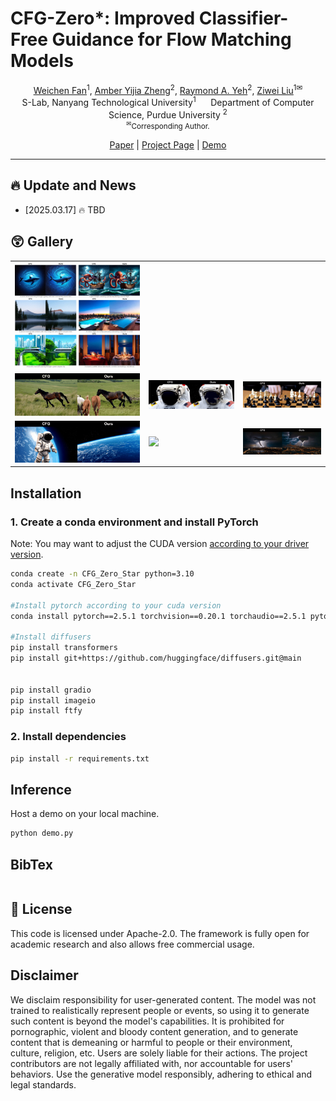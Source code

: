 # CFG-Zero*: Improved Classifier-Free Guidance for Flow Matching Models

<div class="is-size-5 publication-authors", align="center">
              <!-- Paper authors -->
                <span class="author-block">
                  <a href="https://weichenfan.github.io/Weichen//" target="_blank">Weichen Fan</a><sup>1</sup>,</span>
                  <span class="author-block">
                    <a href="https://www.amberyzheng.com/" target="_blank">Amber Yijia Zheng</a><sup>2</sup>,</span>
                  <span class="author-block">
                  <a href="https://raymond-yeh.com/" target="_blank">Raymond A. Yeh</a><sup>2</sup>,</span>
                  <span class="author-block">
                    <a href="https://liuziwei7.github.io/" target="_blank">Ziwei Liu</a><sup>1✉</sup>
                  </span>
                  </div>
<div class="is-size-5 publication-authors", align="center">
                    <span class="author-block">S-Lab, Nanyang Technological University<sup>1</sup> &nbsp;&nbsp;&nbsp;&nbsp; Department of Computer Science, Purdue University <sup>2</sup> </span>
                    <span class="eql-cntrb"><small><br><sup>✉</sup>Corresponding Author.</small></span>
                  </div>

</p>

<div align="center">
                      <a href="">Paper</a> | 
                      <a href="https://weichenfan.github.io/webpage-cfg-zero-star/">Project Page</a> |
                      <a href="https://huggingface.co/spaces/weepiess2383/CFG-Zero-Star">Demo</a>
</div>

---

<!-- ![](https://img.shields.io/badge/Vchitect2.0-v0.1-darkcyan)
![](https://img.shields.io/github/stars/Vchitect/Vchitect-2.0)
[![Hits](https://hits.seeyoufarm.com/api/count/incr/badge.svg?url=https%3A%2F%2Fgithub.com%2FVchitect%2FVchitect-2.0&count_bg=%23BDC4B7&title_bg=%2342C4A8&icon=octopusdeploy.svg&icon_color=%23E7E7E7&title=visitors&edge_flat=true)](https://hits.seeyoufarm.com)
[![Generic badge](https://img.shields.io/badge/DEMO-Vchitect2.0_Demo-<COLOR>.svg)](https://huggingface.co/spaces/Vchitect/Vchitect-2.0)
[![Generic badge](https://img.shields.io/badge/Checkpoint-red.svg)](https://huggingface.co/Vchitect/Vchitect-XL-2B) -->





## 🔥 Update and News
- [2025.03.17] 🔥 TBD


## :astonished: Gallery

<table class="center">
<tr>

  <td><img src="assets/repo_teaser.jpg"> </td> 
</tr>

<tr>
  <td><img src="assets/1_comparison.gif"> </td>
  <td><img src="assets/3_comparison.gif"> </td>
  <td><img src="assets/4_comparison.gif"> </td> 
</tr>

<tr>
  <td><img src="assets/7_comparison.gif"> </td>
  <td><img src="assets/8_comparison.gif"> </td>
  <td><img src="assets/16_comparison.gif"> </td> 
</tr>

</table>


## Installation

### 1. Create a conda environment and install PyTorch

Note: You may want to adjust the CUDA version [according to your driver version](https://docs.nvidia.com/deploy/cuda-compatibility/#default-to-minor-version).

  ```bash
  conda create -n CFG_Zero_Star python=3.10
  conda activate CFG_Zero_Star

  #Install pytorch according to your cuda version
  conda install pytorch==2.5.1 torchvision==0.20.1 torchaudio==2.5.1 pytorch-cuda=12.4 -c pytorch -c nvidia

  #Install diffusers
  pip install transformers
  pip install git+https://github.com/huggingface/diffusers.git@main


  pip install gradio
  pip install imageio
  pip install ftfy
  ```

### 2. Install dependencies

  ```bash
  pip install -r requirements.txt
  ```

## Inference
Host a demo on your local machine.
~~~bash
python demo.py
~~~



## BibTex
```

```

## 🔑 License

This code is licensed under Apache-2.0. The framework is fully open for academic research and also allows free commercial usage.


## Disclaimer

We disclaim responsibility for user-generated content. The model was not trained to realistically represent people or events, so using it to generate such content is beyond the model's capabilities. It is prohibited for pornographic, violent and bloody content generation, and to generate content that is demeaning or harmful to people or their environment, culture, religion, etc. Users are solely liable for their actions. The project contributors are not legally affiliated with, nor accountable for users' behaviors. Use the generative model responsibly, adhering to ethical and legal standards.
